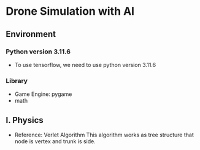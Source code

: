 # Drone Simulation with AI

## Environment

### Python version 3.11.6

- To use tensorflow, we need to use python version 3.11.6

### Library

- Game Engine: pygame
- math

## I. Physics

- Reference: Verlet Algorithm
  This algorithm works as tree structure that node is vertex and trunk is side.
